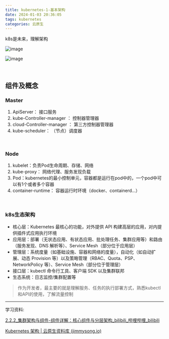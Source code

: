 ```yaml
---
title: kubernetes-1-基本架构
date: 2024-01-03 20:36:05
tags: kubernetes
categories: 云原生
---
```

k8s是未来，理解架构
<!--more-->


​![image](/images/assets/image-20240116140626-xdrpftt.png)​


​​![image](/images/assets/image-20240117120120-oyzznx1.png)​​

‍
## 组件及概念

### Master

1. ApiServer： 接口服务
2. kube-Controller-manager ： 控制器管理器
3. cloud-Controller-manager ： 第三方控制器管理器
4. kube-scheduler： （节点）调度器

‍

### Node

1. kubelet：负责Pod生命周期、存储、网络
2. kube-proxy： 网络代理、服务发现负载
3. Pod：kubernetes的最小控制单元，容器都是运行在pod中的，一个pod中可以有1个或者多个容器
4. container-runtime： 容器运行时环境（docker、containerd...）

‍

### k8s生态架构

* 核心层：Kubernetes 最核心的功能，对外提供 API 构建高层的应用，对内提供插件式应用执行环境
* 应用层：部署（无状态应用、有状态应用、批处理任务、集群应用等）和路由（服务发现、DNS 解析等）、Service Mesh（部分位于应用层）
* 管理层：系统度量（如基础设施、容器和网络的度量），自动化（如自动扩展、动态 Provision 等）以及策略管理（RBAC、Quota、PSP、NetworkPolicy 等）、Service Mesh（部分位于管理层）
* 接口层：kubectl 命令行工具、客户端 SDK 以及集群联邦
* 生态系统：日志监控/集群配置等
> 作为开发者，最主要的就是理解服务、任务的执行部署方式，熟悉kubectl和API的使用，了解流量控制  





---
学习资料:

[2.2.2_集群架构与组件-组件详解：核心组件与分层架构_bilibili_哔哩哔哩_bilibili](https://www.bilibili.com/video/BV1MT411x7GH?p=10&spm_id_from=pageDriver&vd_source=eeb1c6e015a7ca03cb75e71d6ae0a6e1)  

[Kubernetes 架构 | 云原生资料库 (jimmysong.io)](https://lib.jimmysong.io/kubernetes-handbook/architecture/)  


